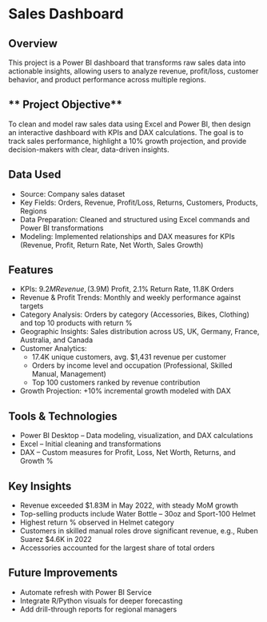 # **Sales Dashboard**
## **Overview**
This project is a Power BI dashboard that transforms raw sales data into actionable insights, allowing users to analyze revenue, profit/loss, customer behavior, and product performance across multiple regions.
## ** Project Objective**
To clean and model raw sales data using Excel and Power BI, then design an interactive dashboard with KPIs and DAX calculations. The goal is to track sales performance, highlight a 10% growth projection, and provide decision-makers with clear, data-driven insights.
## **Data Used**
- Source: Company sales dataset
- Key Fields: Orders, Revenue, Profit/Loss, Returns, Customers, Products, Regions
- Data Preparation: Cleaned and structured using Excel commands and Power BI transformations
- Modeling: Implemented relationships and DAX measures for KPIs (Revenue, Profit, Return Rate, Net Worth, Sales Growth)
## **Features**
- KPIs: $9.2M Revenue, ($3.9M) Profit, 2.1% Return Rate, 11.8K Orders
- Revenue & Profit Trends: Monthly and weekly performance against targets
- Category Analysis: Orders by category (Accessories, Bikes, Clothing) and top 10 products with return %
- Geographic Insights: Sales distribution across US, UK, Germany, France, Australia, and Canada
- Customer Analytics:
  * 17.4K unique customers, avg. $1,431 revenue per customer
  * Orders by income level and occupation (Professional, Skilled Manual, Management)
  * Top 100 customers ranked by revenue contribution
- Growth Projection: +10% incremental growth modeled with DAX
## **Tools & Technologies**
- Power BI Desktop – Data modeling, visualization, and DAX calculations
- Excel – Initial cleaning and transformations
- DAX – Custom measures for Profit, Loss, Net Worth, Returns, and Growth %
## **Key Insights**
- Revenue exceeded $1.83M in May 2022, with steady MoM growth
- Top-selling products include Water Bottle – 30oz and Sport-100 Helmet
- Highest return % observed in Helmet category
- Customers in skilled manual roles drove significant revenue, e.g., Ruben Suarez $4.6K in 2022
- Accessories accounted for the largest share of total orders
## **Future Improvements**
- Automate refresh with Power BI Service
- Integrate R/Python visuals for deeper forecasting
- Add drill-through reports for regional managers
